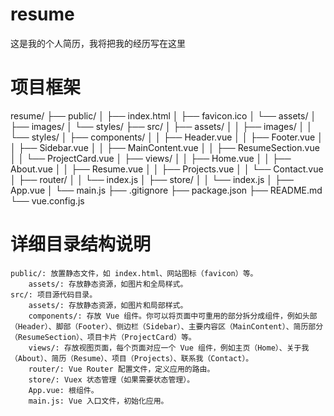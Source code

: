 # resume

这是我的个人简历，我将把我的经历写在这里

# 项目框架
resume/
├── public/
│   ├── index.html
│   ├── favicon.ico
│   └── assets/
│       ├── images/
│       └── styles/
├── src/
│   ├── assets/
│   │   ├── images/
│   │   └── styles/
│   ├── components/
│   │   ├── Header.vue
│   │   ├── Footer.vue
│   │   ├── Sidebar.vue
│   │   ├── MainContent.vue
│   │   ├── ResumeSection.vue
│   │   └── ProjectCard.vue
│   ├── views/
│   │   ├── Home.vue
│   │   ├── About.vue
│   │   ├── Resume.vue
│   │   ├── Projects.vue
│   │   └── Contact.vue
│   ├── router/
│   │   └── index.js
│   ├── store/
│   │   └── index.js
│   ├── App.vue
│   └── main.js
├── .gitignore
├── package.json
├── README.md
└── vue.config.js

# 详细目录结构说明

    public/: 放置静态文件，如 index.html、网站图标（favicon）等。
        assets/: 存放静态资源，如图片和全局样式。
    src/: 项目源代码目录。
        assets/: 存放静态资源，如图片和局部样式。
        components/: 存放 Vue 组件。你可以将页面中可重用的部分拆分成组件，例如头部（Header）、脚部（Footer）、侧边栏（Sidebar）、主要内容区（MainContent）、简历部分（ResumeSection）、项目卡片（ProjectCard）等。
        views/: 存放视图页面，每个页面对应一个 Vue 组件，例如主页（Home）、关于我（About）、简历（Resume）、项目（Projects）、联系我（Contact）。
        router/: Vue Router 配置文件，定义应用的路由。
        store/: Vuex 状态管理（如果需要状态管理）。
        App.vue: 根组件。
        main.js: Vue 入口文件，初始化应用。
